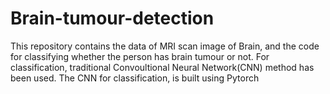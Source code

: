 # Brain-tumour-detection

This repository contains the data of MRI scan image of Brain, and the code for classifying whether the person has brain tumour or not.
For classification, traditional Convoultional Neural Network(CNN) method has been used.
The CNN for classification, is built using Pytorch
